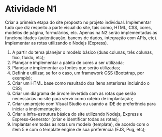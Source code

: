 # Atividade N1

Criar a primeira etapa do site proposto no projeto individual. Implementar tudo que diz respeito a parte visual do site, tais como, HTML, CSS, cores, modelos de página, formulários, etc. Apenas na N2 serão implementadas as funcionalidades (autenticação, bancos de dados, integração com APIs, etc). Implementar as rotas utilizando o Nodejs (Express).

1. A partir do tema planejar o modelo básico (duas colunas, três colunas, fixo, fluido, etc);
2. Planejar e implementar a paleta de cores a ser utilizada;
3. Planejar e implementar as fontes que serão utilizadas;
4. Definir e utilizar, se for o caso, um framework CSS (Bootstrap, por exemplo);
5. Criar um HTML base como resultado dos ítens anteriores incluindo o CSS;
6. Criar um diagrama de árvore invertida com as rotas que serão necessárias no site para servir como roteiro de implantação;
7. Criar um projeto com Visual Studio ou usando a IDE de preferência para iniciar a implementação;
8. Criar a infra-estrutura básica do site utilizando Nodejs, Express e Express-Generator (criar e identificar todas as rotas);
9. Implantar em todas as rotas um modelo (template), de acordo com o ítem 5 e com o template engine de sua preferência (EJS, Pug, etc);
